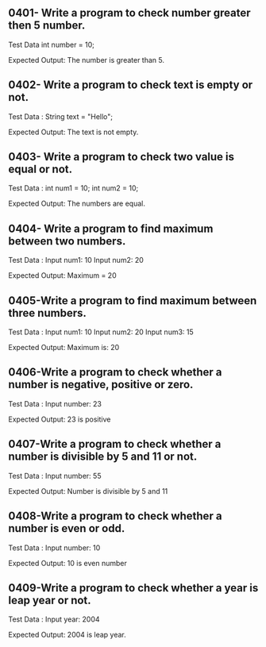 
## 0401- Write a program to check number greater then 5 number.
Test Data
int number = 10;

Expected Output:
The number is greater than 5.


## 0402- Write a program to check text is empty or not.
Test Data :
String text = "Hello";

Expected Output:
The text is not empty.


## 0403- Write a program to check two value is equal or not.
Test Data :
int num1 = 10;
int num2 = 10;

Expected Output:
The numbers are equal.


## 0404- Write a program to find maximum between two numbers.
Test Data :
Input num1: 10
Input num2: 20

Expected Output:
Maximum = 20


## 0405-Write a program to find maximum between three numbers.
Test Data :
Input num1: 10
Input num2: 20
Input num3: 15

Expected Output:
Maximum is: 20

## 0406-Write a program to check whether a number is negative, positive or zero.
Test Data :
Input number: 23

Expected Output:
23 is positive

## 0407-Write a program to check whether a number is divisible by 5 and 11 or not.
Test Data :
Input number: 55

Expected Output:
Number is divisible by 5 and 11

## 0408-Write a program to check whether a number is even or odd.
Test Data :
Input number: 10

Expected Output:
10 is even number

## 0409-Write a program to check whether a year is leap year or not.
Test Data :
Input year: 2004

Expected Output:
2004 is leap year.


